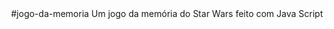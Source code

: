 <div align = "center">
#jogo-da-memoria
Um jogo da memória do Star Wars feito com Java Script
</div>
<img src"![Foto](https://user-images.githubusercontent.com/88410208/187262363-425f3349-7f9e-4d31-9ad2-932f9a8c0d97.png)">
